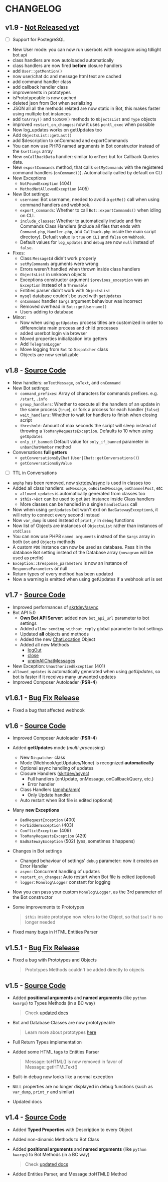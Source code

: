 # CHANGELOG

## v1.9 - [Not Released yet](https://github.com/skrtdev/NovaGram/releases/tag/v1.9)  
- [ ] Support for PostegreSQL  
- New User mode: you can now run userbots with novagram using tdlight bot api  
- class handlers are now autoloaded automatically  
- class handlers are now fired **before** closure handlers  
- add `User::getMention()`  
- now user/chat dc and message html text are cached
- add command handler class  
- add callback handler class  
- improvements in prototypes  
- isPrototypeable is now cached  
- deleted json from Bot when serializing  
- JSON all all the methods related are now static in Bot, this makes faster using multiple bot instances  
- add `toArray()` and `toJSON()` methods to `ObjectsList` and `Type` objects    
- improved `restart_on_changes`: now it uses `pcntl_exec` when possible  
- Now log_updates works on getUpdates too
- Add `ObjectsList::getLast()`  
- add $description to onCommand and exportCommands  
- You can now use PHP8 named arguments in Bot constructor instead of the `$settings` array  
- New `onCallbackData` handler: similar to `onText` but for Callback Queries data.
- New `exportCommands` method, that calls `setMyCommands` with the registered command handlers (`onCommand()`). Automatically called by default on CLI
- New Exceptions
    - `NotFoundException` (404)
    - `MethodNotAllowedException` (405)
- New Bot settings:  
    - `username`: Bot username, needed to avoid a `getMe()` call when using command handlers and webhook.  
    - `export_commands`: Whether to call `Bot::exportCommands()` when idling on CLI.  
    - `include_classes`: Whether to automatically include and fire Commands Class Handlers (include all files that ends with `Command.php`, `Handler.php`, and `Callback.php` inside the main script directory). Defualt value is `true` on `CLI` and `false` on `Webhook`.  
    - Default values for `log_updates` and `debug` are now `null` instead of `false`.  
- Fixes:  
    - Class `MessageId` didn't work properly  
    - `setMyCommands` arguments were wrong  
    - Errors weren't handled when thrown inside class handlers  
    - `ObjectsList` in unknown objects   
    - Exceptions constructor argument `$previous_exception` was an `Exception` instead of a `Throwable`  
    - Entities parser didn't work with `ObjectsList`  
    - `mysql` database couldn't be used with `getUpdates`  
    - `onCommand` handler `$args` argument behaviour was incorrect  
    - Removed overhead in `Bot::getUsername()`  
    - Users adding to database  
- Minor:
    - Now when using `getUpdates` process titles are customized in order to differenciate main process and child processes  
    - added userbot login via browser  
    - Moved properties initialization into getters  
    - Add `TelegramLogger  `
    - Move logging from `Bot` to `Dispatcher` class  
    - Objects are now serializable  


## v1.8 - [Source Code](https://github.com/skrtdev/NovaGram/releases/tag/v1.8)
- New handlers: `onTextMessage`, `onText`, and `onCommand`
- New Bot settings:
    - `command_prefixes`: Array of characters for commands prefixes. e.g. `/start`, `.info`
    - `group_handlers`: Whether to execute all the handlers of an update in the same process (`true`), or fork a process for each handler (`false`)
    - `wait_handlers`: Whether to wait for handlers to finish when closing script
    - `threshold`: Amount of max seconds the script will sleep instead of throwing a `TooManyRequestsException`. Defaults to 10 when using `getUpdates`  
    - `only_if_banned`: Default value for `only_if_banned` parameter in `unbanChatMember` method  
- Conversations **full getters**
    - `getConversationsByChat` (`User|Chat::getConversations()`)
    - `getConversationsByValue`
- [ ] TTL in Conversations
- `amphp` has been removed, now [skrtdev/async](https://github.com/skrtdev/php-async) is used in classes too
- Added all class handlers: `onMessage`, `onEditedMessage`, `onChannelPost`, etc
    - `allowed_updates` is automatically generated from classes too
    - `$this->Bot` can be used to get `Bot` instance inside Class handlers
    - More classes can be handled in a single `handleClass` call  
- Now when using `getUpdates` bot won't exit on `BadGatewayException`s, it will retry to connect every second instead
- Now `var_dump` is used instead of `print_r` in `debug` functions  
- Now list of Objects are instances of `ObjectsList` rather than instances of `stdClass`  
- You can now use PHP8 `named arguments` instead of the `$args` array in both `Bot` and `Objects` methods  
- A custom `PDO` instance can now be used as database. Pass it in the database Bot setting instead of the Database array (`novagram` will be used as prefix)
- `Exception::$response_parameters` is now an instance of `ResponseParameters` or null
- Return types of every method has been updated  
- Now a warning is emitted when using getUpdates if a webhook url is set

## v1.7 - [Source Code](https://github.com/skrtdev/NovaGram/releases/tag/v1.7)
- Improved performances of [skrtdev/async](https://github.com/skrtdev/php-async)
- Bot API 5.0
    - **Own Bot API Server**: added new `bot_api_url` parameter to bot settings
    - Added `allow_sending_without_reply` global parameter to bot settings
    - Updated **all** objects and methods
    - Added the new [ChatLocation](https://core.telegram.org/bots/api#chatlocation) Object
    - Added all new Methods
        - [logOut](https://core.telegram.org/bots/api#logout)
        - [close](https://core.telegram.org/bots/api#close)
        - [unpinAllChatMessages](https://core.telegram.org/bots/api#unpinallchatmessages)
- New Exception: `UnauthorizedException` (401)
- `allowed_updates` is automatically generated when using _getUpdates_, so bot is faster if it receives many unwanted updates
- Improved Composer Autoloader (**PSR-4**)

## v1.6.1 - [Bug Fix Release](https://github.com/skrtdev/NovaGram/releases/tag/v1.6.1)

- Fixed a bug that affected webhook


## v1.6 - [Source Code](https://github.com/skrtdev/NovaGram/releases/tag/v1.6)

- Improved Composer Autoloader (**PSR-4**)
- Added **getUpdates** mode (_multi-processing_)
    - New `Dispatcher` class
    - Mode (Webhook/getUpdates/None) is recognized **automatically**
    - Optional async handling of updates
    - Closure Handlers ([skrtdev/async](https://github.com/skrtdev/php-async))
        - Full handlers (onUpdate, onMessage, onCallbackQuery, etc.)
        - Error handler
    - Class Handlers ([amphp/amp](https://github.com/amphp/amp))
        - Only Update handler
    - Auto restart when Bot file is edited (optional)

- Many **new Exceptions**
    - `BadRequestException` (400)
    - `ForbiddenException` (403)
    - `ConflictException` (409)
    - `TooManyRequestsException` (429)
    - `BadGatewayException` (502) (yes, sometimes it happens)

- Changes in Bot settings
    - Changed behaviour of settings' `debug` parameter: now it creates an Error Handler  
    - `async`: Concurrent handling of updates
    - `restart_on_changes`: Auto restart when Bot file is edited (optional)  
    - `logger`: `Monolog\Logger` constant for logging

- Now you can pass your custom `Monolog\Logger`, as the 3rd parameter of the Bot constructor  
- Some improvements to Prototypes

    > `$this` inside prototype now refers to the Object, so that `$self` is no longer needed

- Fixed many bugs in HTML Entities Parser

## v1.5.1 - [Bug Fix Release](https://github.com/skrtdev/NovaGram/releases/tag/v1.5.1)

- Fixed a bug with Prototypes and Objects

    > Prototypes Methods couldn't be added directly to objects

## v1.5 - [Source Code](https://github.com/skrtdev/NovaGram/releases/tag/v1.5)

- Added **positional arguments** and **named arguments** (like `python kwargs`) to Types Methods (in a BC way)

    > Check [updated docs](https://docs.novagram.ga/objects.html)

- Bot and Database Classes are now prototypeable

    > Learn more about prototypes [here](https://docs.novagram.ga/prototypes.html)

- Full Return Types implementation
- Added some HTML tags to Entities Parser

    > Message::toHTML() is now removed in favor of Message::getHTMLText()

- Built-in debug now looks like a normal exception
- `NULL` properties are no longer displayed in debug functions (such as `var_dump`, `print_r` and similar)
- Updated docs

## v1.4 - [Source Code](https://github.com/skrtdev/NovaGram/releases/tag/v1.4)

- Added **Typed Properties** with Description to every Object
- Added non-dinamic Methods to Bot Class
- Added **positional arguments** and **named arguments** (like `python kwargs`) to Bot Methods (in a BC way)

    > Check [updated docs](https://docs.novagram.ga/requests.html)

- Added Entities Parser, and Message::toHTML() Method
